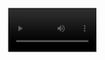 <video src='v1.mp4' width=180/>

https://user-images.githubusercontent.com/93304532/172458761-572a01ed-5eb1-498b-99e1-6632947b4da8.mp4

